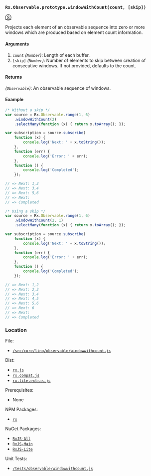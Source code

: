 ### `Rx.Observable.prototype.windowWithCount(count, [skip])`
[&#x24C8;](https://github.com/Reactive-Extensions/RxJS/blob/master/src/core/linq/observable/windowwithcount.js "View in source")

Projects each element of an observable sequence into zero or more windows which are produced based on element count information.

#### Arguments
1. `count` *(`Number`)*: Length of each buffer.
2. `[skip]` *(`Number`)*: Number of elements to skip between creation of consecutive windows. If not provided, defaults to the count.

#### Returns
*(`Observable`)*: An observable sequence of windows.

#### Example
```js
/* Without a skip */
var source = Rx.Observable.range(1, 6)
    .windowWithCount(2)
    .selectMany(function (x) { return x.toArray(); });

var subscription = source.subscribe(
    function (x) {
        console.log('Next: ' + x.toString());
    },
    function (err) {
        console.log('Error: ' + err);
    },
    function () {
        console.log('Completed');
    });

// => Next: 1,2
// => Next: 3,4
// => Next: 5,6
// => Next:
// => Completed

/* Using a skip */
var source = Rx.Observable.range(1, 6)
    .windowWithCount(2, 1)
    .selectMany(function (x) { return x.toArray(); });

var subscription = source.subscribe(
    function (x) {
        console.log('Next: ' + x.toString());
    },
    function (err) {
        console.log('Error: ' + err);
    },
    function () {
        console.log('Completed');
    });

// => Next: 1,2
// => Next: 2,3
// => Next: 3,4
// => Next: 4,5
// => Next: 5,6
// => Next: 6
// => Next:
// => Completed
```
### Location

File:
- [`/src/core/linq/observable/windowwithcount.js`](https://github.com/Reactive-Extensions/RxJS/blob/master/src/core/linq/observable/windowwithcount.js)

Dist:
- [`rx.js`](https://github.com/Reactive-Extensions/RxJS/blob/master/dist/rx.js)
- [`rx.compat.js`](https://github.com/Reactive-Extensions/RxJS/blob/master/dist/rx.compat.js)
- [`rx.lite.extras.js`](https://github.com/Reactive-Extensions/RxJS/blob/master/dist/rx.lite.extras.js)

Prerequisites:
- None

NPM Packages:
- [`rx`](https://www.npmjs.org/package/rx)

NuGet Packages:
- [`RxJS-All`](http://www.nuget.org/packages/RxJS-All/)
- [`RxJS-Main`](http://www.nuget.org/packages/RxJS-Main/)
- [`RxJS-Lite`](http://www.nuget.org/packages/RxJS-Lite/)

Unit Tests:
- [`/tests/observable/windowwithcount.js`](https://github.com/Reactive-Extensions/RxJS/blob/master/tests/observable/windowwithcount.js)
